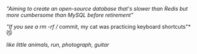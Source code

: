  *"Aiming to create an open-source database that's slower than Redis but more cumbersome than MySQL before retirement"*
  
 *"If you see a rm -rf /* commit, my cat was practicing keyboard shortcuts"*  😼

 *like little animals, run, photograph, guitar*
<!---
DengY11/DengY11 is a ✨ special ✨ repository because its `README.md` (this file) appears on your GitHub profile.
You can click the Preview link to take a look at your changes.
--->
